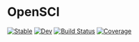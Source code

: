 # OpenSCI

[![Stable](https://img.shields.io/badge/docs-stable-blue.svg)](https://nmayhall.github.io/OpenSCI.jl/stable/)
[![Dev](https://img.shields.io/badge/docs-dev-blue.svg)](https://nmayhall.github.io/OpenSCI.jl/dev/)
[![Build Status](https://github.com/nmayhall/OpenSCI.jl/actions/workflows/CI.yml/badge.svg?branch=main)](https://github.com/nmayhall/OpenSCI.jl/actions/workflows/CI.yml?query=branch%3Amain)
[![Coverage](https://codecov.io/gh/nmayhall/OpenSCI.jl/branch/main/graph/badge.svg)](https://codecov.io/gh/nmayhall/OpenSCI.jl)
